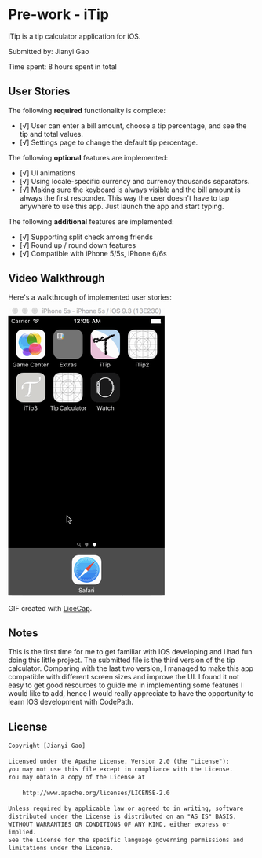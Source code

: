 # Pre-work - iTip

iTip is a tip calculator application for iOS.

Submitted by: Jianyi Gao

Time spent: 8 hours spent in total

## User Stories

The following **required** functionality is complete:

* [√] User can enter a bill amount, choose a tip percentage, and see the tip and total values.
* [√] Settings page to change the default tip percentage.

The following **optional** features are implemented:
* [√] UI animations
* [√] Using locale-specific currency and currency thousands separators.
* [√] Making sure the keyboard is always visible and the bill amount is always the first responder. This way the user doesn't have to tap anywhere to use this app. Just launch the app and start typing.

The following **additional** features are implemented:

- [√] Supporting split check among friends 
- [√] Round up / round down features
- [√] Compatible with iPhone 5/5s, iPhone 6/6s

## Video Walkthrough 

Here's a walkthrough of implemented user stories:

<img src='https://github.com/JianyiGao/iTip/blob/master/iTip.gif' title='Video Walkthrough' width='' alt='Video Walkthrough' />

GIF created with [LiceCap](http://www.cockos.com/licecap/).

## Notes

This is the first time for me to get familiar with IOS developing and I had fun doing this little project. The submitted file is the third version of the tip calculator. Comparing with the last two version, I managed to make this app compatible with different screen sizes and improve the UI. I found it not easy to get good resources to guide me in implementing some features I would like to add, hence I would really appreciate to have the opportunity to learn IOS development with CodePath.

## License

    Copyright [Jianyi Gao] 

    Licensed under the Apache License, Version 2.0 (the "License");
    you may not use this file except in compliance with the License.
    You may obtain a copy of the License at

        http://www.apache.org/licenses/LICENSE-2.0

    Unless required by applicable law or agreed to in writing, software
    distributed under the License is distributed on an "AS IS" BASIS,
    WITHOUT WARRANTIES OR CONDITIONS OF ANY KIND, either express or implied.
    See the License for the specific language governing permissions and
    limitations under the License.

